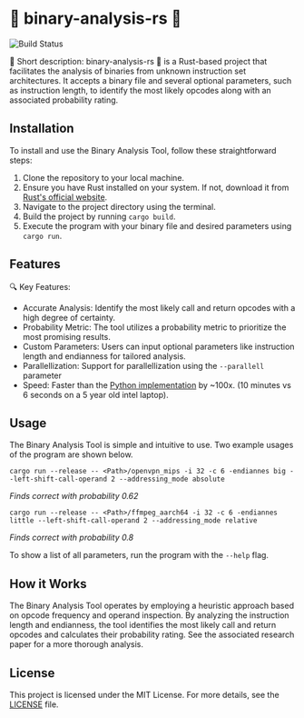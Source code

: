 # 🦀 binary-analysis-rs 🚀

![Build Status](https://github.com/havardp/binary-analysis-rs/actions/workflows/pipeline.yml/badge.svg)

📝 Short description: binary-analysis-rs 🚀 is a Rust-based project that facilitates the analysis of binaries from unknown instruction set architectures. It accepts a binary file and several optional parameters, such as instruction length, to identify the most likely opcodes along with an associated probability rating.

## Installation

To install and use the Binary Analysis Tool, follow these straightforward steps:

1. Clone the repository to your local machine.
2. Ensure you have Rust installed on your system. If not, download it from [Rust's official website](https://www.rust-lang.org/).
3. Navigate to the project directory using the terminal.
4. Build the project by running `cargo build`.
5. Execute the program with your binary file and desired parameters using `cargo run`.

## Features

🔍 Key Features:

- Accurate Analysis: Identify the most likely call and return opcodes with a high degree of certainty.
- Probability Metric: The tool utilizes a probability metric to prioritize the most promising results.
- Custom Parameters: Users can input optional parameters like instruction length and endianness for tailored analysis.
- Parallellization: Support for parallellization using the `--parallell` parameter
- Speed: Faster than the [Python implementation](https://github.com/haavapet/binary-analysis) by ~100x. (10 minutes vs 6 seconds on a 5 year old intel laptop).

## Usage

The Binary Analysis Tool is simple and intuitive to use. Two example usages of the program are shown below.

`cargo run --release -- <Path>/openvpn_mips -i 32 -c 6 -endiannes big --left-shift-call-operand 2 --addressing_mode absolute`

_Finds correct with probability 0.62_

`cargo run --release -- <Path>/ffmpeg_aarch64 -i 32 -c 6 -endiannes little --left-shift-call-operand 2 --addressing_mode relative`

_Finds correct with probability 0.8_

To show a list of all parameters, run the program with the `--help` flag.

## How it Works

The Binary Analysis Tool operates by employing a heuristic approach based on opcode frequency and operand inspection. By analyzing the instruction length and endianness, the tool identifies the most likely call and return opcodes and calculates their probability rating. See the associated research paper for a more thorough analysis.

## License

This project is licensed under the MIT License. For more details, see the [LICENSE](LICENSE) file.
